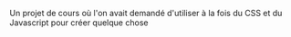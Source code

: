 Un projet de cours où l'on avait demandé d'utiliser à la fois du CSS et du Javascript pour créer quelque chose 
